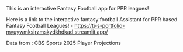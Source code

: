 This is an interactive Fantasy Football app for PPR leagues!

Here is a link to the interactive fantasy football Assistant for PPR based Fantasy Football Leagues! - https://tj-s-portfolio-myuywmksjrzmskydkhdkad.streamlit.app/

Data from : CBS Sports 2025 Player Projections 

